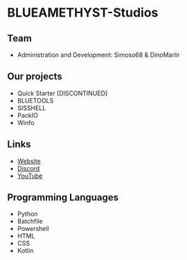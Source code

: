 # BLUEAMETHYST-Studios

## Team

- Administration and Development: Simoso68 & DinoMarlir

## Our projects

- Quick Starter [DISCONTINUED]
- BLUETOOLS
- SISSHELL
- PackIO
- Winfo

## Links

- [Website](https://blueamethyst.me)
- [Discord](https://discord.gg/jDAGR26yXe)
- [YouTube](https://youtube.com/@blueamethyststudios)

## Programming Languages

- Python
- Batchfile
- Powershell
- HTML
- CSS
- Kotlin
